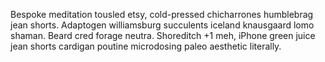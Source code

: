 Bespoke meditation tousled etsy, cold-pressed chicharrones humblebrag jean shorts. Adaptogen williamsburg succulents iceland knausgaard lomo shaman. Beard cred forage neutra. Shoreditch +1 meh, iPhone green juice jean shorts cardigan poutine microdosing paleo aesthetic literally.